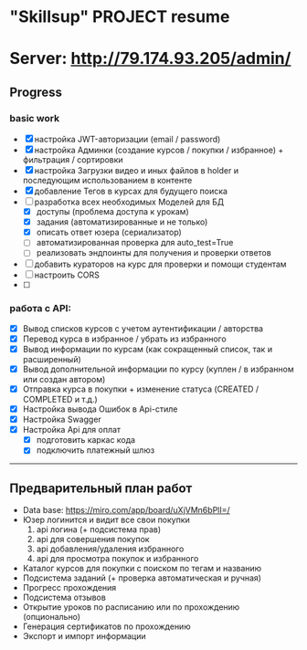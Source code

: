 # "Skillsup" PROJECT resume
# Server: http://79.174.93.205/admin/
## Progress

### basic work
- [x] настройка JWT-авторизации (email / password)
- [x] настройка Админки (создание курсов / покупки / избранное) + фильтрация / сортировки
- [x] настройка Загрузки видео и иных файлов в holder и последующим использованием в контенте
- [x] добавление Тегов в курсах для будущего поиска
- [ ] разработка всех необходимых Моделей для БД
  - [x] доступы (проблема доступа к урокам)
  - [x] задания (автоматизированные и не только)
  - [x] описать ответ юзера (сериализатор)
  - [ ] автоматизированная проверка для auto_test=True
  - [ ] реализовать эндпоинты для получения и проверки ответов
- [ ] добавить кураторов на курс для проверки и помощи студентам
- [ ] настроить CORS
- [ ]

### работа с API:
- [x] Вывод списков курсов с учетом аутентификации / авторства
- [x] Перевод курса в избранное / убрать из избранного
- [x] Вывод информации по курсам (как сокращенный список, так и расширенный)
- [x] Вывод дополнительной информации по курсу (куплен / в избранном или создан автором)
- [x] Отправка курса в покупки + изменение статуса (CREATED / COMPLETED и т.д.)
- [x] Настройка вывода Ошибок в Api-стиле
- [x] Настройка Swagger
- [x] Настройка Api для оплат
  - [x] подготовить каркас кода
  - [x] подключить платежный шлюз

---
## Предварительный план работ

- Data base: https://miro.com/app/board/uXjVMn6bPlI=/
- Юзер логинится и видит все свои покупки
   1. api логина (+ подсистема прав)
   2. api для совершения покупок
   3. api добавления/удаления избранного
   4. api для просмотра покупок и избранного
- Каталог курсов для покупки с поиском по тегам и названию
- Подсистема заданий (+ проверка автоматическая и ручная)
- Прогресс прохождения
- Подсистема отзывов
- Открытие уроков по расписанию или по прохождению (опционально)
- Генерация сертификатов по прохождению
- Экспорт и импорт информации
